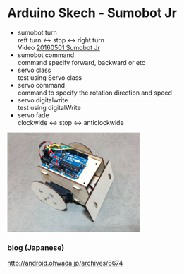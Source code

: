 # Arduino Skech - Sumobot Jr

- sumobot turn <br/>
  reft turn <-> stop <-> right turn <br/>
  Video [20160501 Sumobot Jr](https://www.youtube.com/watch?v=96kZ15I-gVY) <br/>
- sumobot command <br/>
  command specify forward, backward or etc
- servo class <br/>
  test using Servo class <br/>
- servo command <br/>
  command to specify the rotation direction and speed <br/>
- servo digitalwrite <br/>
  test using digitalWrite <br/>
- servo fade <br/>
  clockwide <-> stop <-> anticlockwide <br/>

<img src="https://github.com/FabLabKannai/SumobotJr/blob/master/docs/completion.jpg" width="300" /> <br/>

### blog (Japanese)
http://android.ohwada.jp/archives/6674
